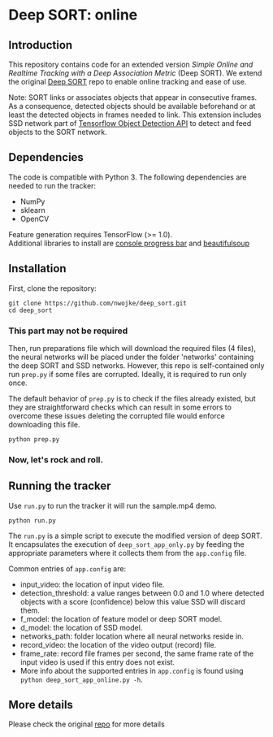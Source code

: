
# Deep SORT: online

## Introduction

This repository contains code for an extended version *Simple Online and Realtime Tracking with a Deep Association Metric* (Deep SORT).
We extend the original [Deep SORT](https://github.com/nwojke/deep_sort) repo to enable online tracking and ease of use. 

Note: SORT links or associates objects that appear in consecutive frames. As a consequence, detected objects should be available beforehand or at least the detected objects in frames needed to link. This extension includes SSD network part of [Tensorflow Object Detection API](https://github.com/tensorflow/models/tree/master/research/object_detection) to detect and feed objects to the SORT network.

## Dependencies

The code is compatible with Python 3. The following dependencies are
needed to run the tracker:

* NumPy
* sklearn
* OpenCV

Feature generation requires TensorFlow (>= 1.0).  
Additional libraries to install are [console progress bar](https://pypi.org/project/console-progressbar/) and [beautifulsoup](https://pypi.org/project/beautifulsoup4/)

## Installation

First, clone the repository:
```
git clone https://github.com/nwojke/deep_sort.git
cd deep_sort
```

### This part may not be required

Then, run preparations file which will download the required files (4 files), the neural networks will be placed under the folder 'networks' containing the deep SORT and SSD networks. However, this repo is self-contained only run ```prep.py``` if some files are corrupted. Ideally, it is required to run only once.

The default behavior of ```prep.py``` is to check if the files already existed, but they are straightforward checks which can result in some errors to overcome these issues deleting the corrupted file would enforce downloading this file. 


``` 
python prep.py 
```

### Now, let's rock and roll.

## Running the tracker
Use ```run.py``` to run the tracker it will run the sample.mp4 demo. 
```
python run.py
```

The ```run.py``` is a simple script to execute the modified version of deep SORT. It encapsulates the execution of ```deep_sort_app_only.py``` by feeding the appropriate parameters where it collects them from the ```app.config``` file.


Common entries of ```app.config``` are: 

  - input_video: the location of input video file.
  - detection_threshold: a value ranges between 0.0 and 1.0 where detected objects with a score (confidence) below this value SSD will discard them.
  - f_model: the location of feature model or deep SORT model.
  - d_model: the location of SSD model.
  - networks_path: folder location where all neural networks reside in.
  - record_video: the location of the video output (record) file.
  - frame_rate: record file frames per second, the same frame rate of the input video is used if this entry does not exist.
  - More info about the supported entries in ```app.config``` is found using ```python deep_sort_app_online.py -h```.



## More details

Please check the original [repo](https://github.com/nwojke/deep_sort) for more details

